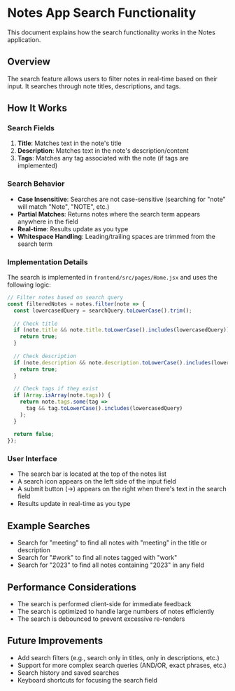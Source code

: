 # Notes App Search Functionality

This document explains how the search functionality works in the Notes application.

## Overview

The search feature allows users to filter notes in real-time based on their input. It searches through note titles, descriptions, and tags.

## How It Works

### Search Fields
1. **Title**: Matches text in the note's title
2. **Description**: Matches text in the note's description/content
3. **Tags**: Matches any tag associated with the note (if tags are implemented)

### Search Behavior
- **Case Insensitive**: Searches are not case-sensitive (searching for "note" will match "Note", "NOTE", etc.)
- **Partial Matches**: Returns notes where the search term appears anywhere in the field
- **Real-time**: Results update as you type
- **Whitespace Handling**: Leading/trailing spaces are trimmed from the search term

### Implementation Details

The search is implemented in `frontend/src/pages/Home.jsx` and uses the following logic:

```javascript
// Filter notes based on search query
const filteredNotes = notes.filter(note => {
  const lowercasedQuery = searchQuery.toLowerCase().trim();
  
  // Check title
  if (note.title && note.title.toLowerCase().includes(lowercasedQuery)) {
    return true;
  }
  
  // Check description
  if (note.description && note.description.toLowerCase().includes(lowercasedQuery)) {
    return true;
  }
  
  // Check tags if they exist
  if (Array.isArray(note.tags)) {
    return note.tags.some(tag => 
      tag && tag.toLowerCase().includes(lowercasedQuery)
    );
  }
  
  return false;
});
```

### User Interface
- The search bar is located at the top of the notes list
- A search icon appears on the left side of the input field
- A submit button (→) appears on the right when there's text in the search field
- Results update in real-time as you type

## Example Searches

- Search for "meeting" to find all notes with "meeting" in the title or description
- Search for "#work" to find all notes tagged with "work"
- Search for "2023" to find all notes containing "2023" in any field

## Performance Considerations
- The search is performed client-side for immediate feedback
- The search is optimized to handle large numbers of notes efficiently
- The search is debounced to prevent excessive re-renders

## Future Improvements
- Add search filters (e.g., search only in titles, only in descriptions, etc.)
- Support for more complex search queries (AND/OR, exact phrases, etc.)
- Search history and saved searches
- Keyboard shortcuts for focusing the search field
